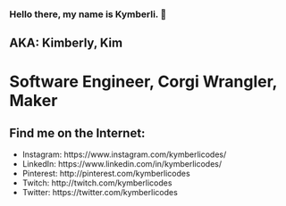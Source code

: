 ### Hello there, my name is Kymberli. 👋
## AKA: Kimberly, Kim
# Software Engineer, Corgi Wrangler, Maker

## Find me on the Internet:
<ul>
  <li>Instagram: https://www.instagram.com/kymberlicodes/</li>
  <li>LinkedIn: https://www.linkedin.com/in/kymberlicodes/</li>
  <li>Pinterest: http://pinterest.com/kymberlicodes</li>
  <li>Twitch: http://twitch.com/kymberlicodes</li>
  <li>Twitter: https://twitter.com/kymberlicodes</li>
</ul>

<!--
**kymberlicodes/kymberlicodes** is a ✨ _special_ ✨ repository because its `README.md` (this file) appears on your GitHub profile.

Here are some ideas to get you started:

- 🔭 I’m currently working on ...
- 🌱 I’m currently learning ...
- 👯 I’m looking to collaborate on ...
- 🤔 I’m looking for help with ...
- 💬 Ask me about ...
- 📫 How to reach me: ...
- 😄 Pronouns: ...
- ⚡ Fun fact: ...
-->
